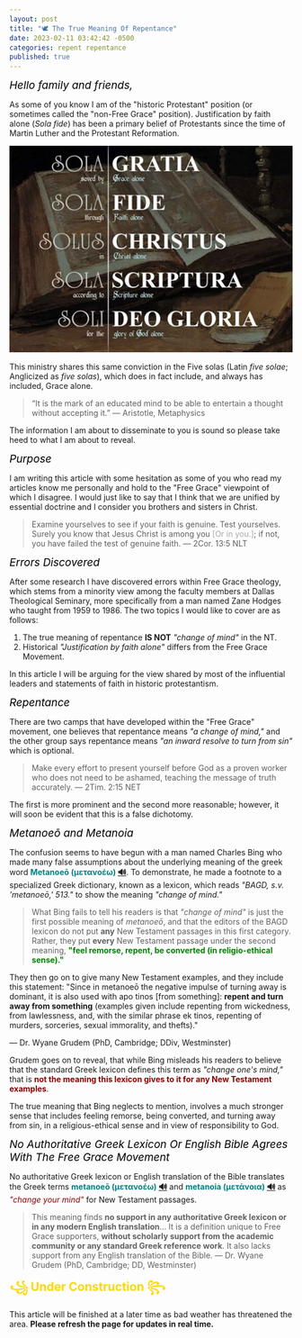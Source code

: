 ```yaml
---
layout: post
title: "🕊️ The True Meaning Of Repentance"
date: 2023-02-11 03:42:42 -0500
categories: repent repentance
published: true
---
```


<span style="font-style:Italic;font-size:19px;color:Black;">Hello family and friends,</span>

As some of you know I am of the "historic Protestant" position (or sometimes called the "non-Free Grace" position). Justification by faith alone (*Sola fide*) has been a primary belief of Protestants since the time of Martin Luther and the Protestant Reformation.

![Five Solas](/assets/images/solas.jpg)

This ministry shares this same conviction in the Five solas (Latin *five solae*; Anglicized as *five solas*), which does in fact include, and always has included, Grace alone. 

> “It is the mark of an educated mind to be able to entertain a thought without accepting it.” &mdash; Aristotle, Metaphysics

The information I am about to disseminate to you is sound so please take heed to what I am about to reveal.

<!-- <span style="font-style:Italic;font-size:19px;color:Black;">Five Solae</span>

This ministry ardently defends the *five solae* (*Anglicized as five solas*) which were developed by those of the Reformed perspective as a response to heresies found in the Roman Catholic Church.

|Five Solas||
|:-:|:-:|
|Scripture alone<br>(*Sola Scriptura*)|1Co 4:6|
|Christ alone<br>(*Solus Christus*)|Jn 14:6; 1Ti 2:5; Jn 1:1-3,14,18|
|Grace alone<br>(*Sola Gratia*)|Eph 2:8-9; Ti 3:5|
|Faith alone<br>(*Sola Fide*)|Ro 5:1 ESV; Gal. 3:24 ESV|
|Glory of God alone<br>(*Soli Deo Gloria*)|1Pe 2:24; Is 43:7| -->

<span style="font-style:Italic;font-size:19px;color:Black;">Purpose</span>

<!-- > Examine yourselves to see if your faith is genuine. Test yourselves. Surely you know that Jesus Christ is among you; if not, you have failed the test of genuine faith. &mdash; 2Cor. 13:5 [New Living Translation (NLT)](https://www.biblegateway.com/passage/?search=2%20Corinthians%2013:5&version=ESV;NET;NLT) -->

<!-- > Put yourselves to the test to see if you are in the faith; examine yourselves! Or do you not recognize regarding yourselves that Jesus Christ is in you—unless, indeed, you fail the test! &mdash; 2Cor. 13:5 NET -->

I am writing this article with some hesitation as some of you who read my articles know me personally and hold to the "Free Grace" viewpoint of which I disagree. I would just like to say that I think that we are unified by essential doctrine and I consider you brothers and sisters in Christ.

<!-- > Examine yourselves, to see whether you are in the faith. Test yourselves. Or do you not realize this about yourselves, that Jesus Christ is in you?—unless indeed you fail to meet the test! &mdash; 2Cor. 13:5 ESV -->

> Examine yourselves to see if your faith is genuine. Test yourselves. Surely you know that Jesus Christ is among you <span style="color:#A8A8A8;">[Or in you.]</span>; if not, you have failed the test of genuine faith. &mdash; 2Cor. 13:5 NLT

<!-- In this article I will be arguing for the viewpoint held historically by most influential leaders and statements of faith in historic protestantism. -->

<span style="font-style:Italic;font-size:19px;color:Black;">Errors Discovered</span>

After some research I have discovered errors within Free Grace theology, which stems from a minority view among the faculty members at Dallas Theological Seminary, more specifically from a man named Zane Hodges who taught from 1959 to 1986. The two topics I would like to cover are as follows:

1. The true meaning of repentance **IS NOT** *"change of mind"* in the NT.
2. Historical *"Justification by faith alone"* differs from the Free Grace Movement.

<!-- In this article I will be arguing for the viewpoint held historically by most influential leaders and statements of faith in historic protestantism. -->

In this article I will be arguing for the view shared by most of the influential leaders and statements of faith in historic protestantism.

<!-- and I am convinced that the theological positions held by this movement is inconsistent with historic protestant convictions. -->

<span style="font-style:Italic;font-size:19px;color:Black;">Repentance</span>

There are two camps that have developed within the "Free Grace" movement, one believes that repentance means *"a change of mind,"* and the other group says repentance means *"an inward resolve to turn from sin"* which is optional.

> Make every effort to present yourself before God as a proven worker who does not need to be ashamed, teaching the message of truth accurately. &mdash; 2Tim. 2:15 NET 

The first is more prominent and the second more reasonable; however, it will soon be evident that this is a false dichotomy.

<span style="font-style:Italic;font-size:19px;color:Black;">Metanoeō and Metanoia</span>

<!-- <sup style="font-weight:bold;color:teal;">Metanoeō (μετανοέω)</sup> <sup>[🔊](https://youtu.be/Ql4C5vMOns8)</sup> <sup>and</sup> <sup style="font-weight:bold;color:teal;">Metanoia (μετάνοια)</sup> <sup>[🔊](https://youtu.be/3Y-9V38-RCI)</sup> -->

The confusion seems to have begun with a man named Charles Bing who made many false assumptions about the underlying meaning of the greek word <span style="font-weight:bold;color:teal;">Metanoeō (μετανοέω) [🔊](https://youtu.be/Ql4C5vMOns8)</span>. To demonstrate, he made a footnote to a specialized Greek dictionary, known as a lexicon, which reads *"BAGD, s.v. 'metanoeō,' 513."* to show the meaning *"change of mind."*

<!-- What Bing failed to tell his readers is that *"change of mind."* -->

> What Bing fails to tell his readers is that *"change of mind"* is just the first possible meaning of *metanoeō*, and that the editors of the BAGD lexicon do not put **any** New Testament passages in this first category. Rather, they put **every** New Testament passage under the second meaning, <span style="font-weight:bold;color:green;">"feel remorse, repent, be converted (in religio-ethical sense)."</span>
>
They then go on to give many New Testament examples, and they include this statement: "Since in metanoeō the negative impulse of turning away is dominant, it is also used with apo tinos [from something]: **repent and turn away from something** (examples given include repenting from wickedness, from lawlessness, and, with the similar phrase ek tinos, repenting of murders, sorceries, sexual immorality, and thefts)."
>
&mdash; Dr. Wyane Grudem (PhD, Cambridge; DDiv, Westminster)

Grudem goes on to reveal, that while Bing misleads his readers to believe that the standard Greek lexicon defines this term as *"change one's mind,"* that is <span style="font-weight:bold;color:darkred;">not the meaning this lexicon gives to it for any New Testament examples</span>. 

The true meaning that Bing neglects to mention, involves a much stronger sense that includes feeling remorse, being converted, and turning away from sin, in a religious-ethical sense and in view of responsibility to God.

<span style="font-style:Italic;font-size:19px;color:Black;">No Authoritative Greek Lexicon Or English Bible Agrees With The Free Grace Movement</span>

No authoritative Greek lexicon or English translation of the Bible translates the Greek terms <span style="font-weight:bold;color:teal;">metanoeō (μετανοέω) [🔊](https://youtu.be/Ql4C5vMOns8)</span> and <span style="font-weight:bold;color:teal;">metanoia (μετάνοια) [🔊](https://youtu.be/3Y-9V38-RCI)</span> as <span style="font-style:italic;color:darkred;">"change your mind"</span> for New Testament passages.

> This meaning finds **no support in any authoritative Greek lexicon or in any modern English translation**... It is a definition unique to Free Grace supporters, **without scholarly support from the academic community or any standard Greek reference work**. It also lacks support from any English translation of the Bible. &mdash; Dr. Wyane Grudem (PhD, Cambridge; DD, Westminster)

<!-- <span style="font-style:Italic;font-size:19px;color:Black;">Eerily Reminiscent Of The Cults</span> -->


<!-- <span style="font-style:Italic;font-size:19px;color:Black;">The Truth Is Written On The Hearts Of Men</span> -->

<span style="font-weight:bold;color:Gold;font-size:21px;">꧁ Under Construction ꧂</span>

This article will be finished at a later time as bad weather has threatened the area. **Please refresh the page for updates in real time.**

<!-- <span style="font-weight:bold;color:darkgreen;">Metanoeō (μετανοέω)</span> [🔊](https://youtu.be/Ql4C5vMOns8) -->

<!-- - Logos Bible Software: change one’s mind; **repent**
- [Mounce](https://www.billmounce.com/greek-dictionary/metanoeo): to **repent**, to change any or all of the elements composing one's life: attitude, thoughts, **and behaviors** concerning the demands of God for right living
    - to undergo a change in frame of mind and feeling, to **repent**, Lk. 17:3, 4; to make a change of principle and **practice**, to reform, Mt. 3:2
- BDAG -->

<!-- μετανοέω ⟦metanoéō⟧ fut. μετανοήσω; 1 aor. μετενόησα (ἐμετενόησαν w. double augment ApcEsdr 2:24) (s. next entry; Antiphon+) 1 change one’s mind Hv 3, 7, 3; m 11:4 (cp. Diod S 15, 47, 3 μετενόησεν ὁ δῆμος; 17, 5, 1; Epict. 2, 22, 35; Appian, Hann. 35 §151, Mithrid. 58 §238; Stob., Ecl. II 113, 5ff W.; PSI 495, 9 [258 b.c.]; Jos., Vi. 110; 262), then 2 feel remorse, repent, be converted (in a variety of relationships and in connection w. varied responsibilities, moral, political, social or religious: X., Hell. 1, 7, 19 οὐ μετανοήσαντες ὕστερον εὑρήσετε σφᾶς αὐτοὺς ἡμαρτηκότας τὰ μέγιστα ἐς θεούς τε καὶ ὑμᾶς αὐτούς= instead of realizing too late that you have grossly sinned against the gods; Plut., Vi. Camill. 143 [29, 3], Galba 1055 [6, 4], also Mor. 74c; M. Ant. 8, 2 and 53; Ps.-Lucian, De Salt. 84 μετανοῆσαι ἐφ’ οἷς ἐποίησεν; Herm. Wr. 1, 28; OGI 751, 9 [II b.c.] θεωρῶν οὖν ὑμᾶς μετανενοηκότας τε ἐπὶ τοῖς προημαρτημένοις; SIG 1268, 2, 8 [III b.c.] ἁμαρτὼν μετανόει; PSI 495, 9 [258/257 b.c.]; BGU 747 I, 11; 1024 IV, 25; PTebt 424, 5; Is 46:8; Jer 8:6; Sir 17:24; 48:15; oft. Test12 Patr [s. index]; Philo [s. μετάνοια]; Jos., Bell. 5, 415, Ant. 7, 153; 320; Just.) in (religio-)ethical sense ἐν σάκκῳ καὶ σποδῷ μ. repent in sackcloth and ashes Mt 11:21; Lk 10:13. As a prerequisite for experiencing the Reign of God in the preaching of John the Baptist and Jesus Mt 3:2; 4:17; Mk 1:15. As the subject of the disciples’ proclamation 6:12; Ac 17:30; 26:20. Failure to repent leads to destruction Lk 13:3, 5; Mt 11:20 (ἢ … μετανοήσωσιν ἢ ἐπιμείναντες δικαίως κριθῶσι Hippol., Ref. 1, pref. 2). Repentance saves (cp. Philo, Spec. Leg. 1, 239 ὁ μετανοῶν σῴζεται; 253; Just., D. 141, 2 ἐὰν μετανοήσωσι, πάντες … τυχεῖν τοῦ παρὰ τοῦ θεοῦ ἐλέους δύνανται) 12:41; Lk 11:32; cp. 15:7, 10; 16:30. μ. εἰς τὸ κήρυγμά τινος repent at or because of someone’s proclamation Mt 12:41; Lk 11:32 (B-D-F §207, 1; Rob. 593; s. εἰς 10a). W. ἐπί τινι to denote the reason repent of, because of someth. (Chariton 3, 3, 11; Ps.-Lucian, Salt. 84; M. Ant. 8, 2; 10; 53; Jo 2:13; Jon 3:10; 4:2; Am 7:3, 6; Prayer of Manasseh [=Odes 12] 7; TestJud 15:4; Philo, Virt. 180; Jos., Ant. 7, 264; Just., D. 95, 3.—B-D-F §235, 2) ἐπὶ τῇ ἀκαθαρσίᾳ of their immorality 2 Cor 12:21. ἐπὶ τοῖς ἁμαρτήμασιν of their sins 1 Cl 7:7 (Just., D. 141, 2; cp. OGI 751, 9f). ἐπί w. subst. inf. foll. MPol 7:3 (Just., D. 123, 6). Also διά τι Hv 3, 7, 2. Since in μ. the negative impulse of turning away is dominant, it is also used w. ἀπό τινος: repent and turn away from someth. ἀπὸ τῆς κακίας (Jer 8:6; Just., D. 109, 1) Ac 8:22 (MWilcox, The Semitisms of Ac, ’65, 102–105). ἀπὸ τῆς ἀνομίας 1 Cl 8:3 (quot. of unknown orig.). Also ἔκ τινος Rv 2:21b, 22; 9:20f; 16:11. W. ἐπιστρέφειν ἐπὶ τὸν θεόν Ac 26:20. μ. εἰς ἑνότητα θεοῦ turn in repentanceto the unity of God (which precludes all disunity) IPhld 8:1b; cp. ISm 9:1. But μ. εἰς τὸ πάθος repent of the way they think about the suffering (of Christ, which the Docetists deny) 5:3. W. inf. foll. Rv 16:9. W. ὅτι foll. repent because or that (Jos., Ant. 2, 315) Hm 10, 2, 3. W. adv. ἀδιστάκτως Hs 8, 10, 3. βραδύτερον Hs 8, 7, 3; 8, 8, 3b. πυκνῶς m 11:4. ταχύ Hs 8, 7, 5; 8, 8, 3a; 5b; 8, 10, 1; 9, 19, 2; 9, 21, 4; 9, 23, 2c. μ. ἐξ ὅλης (τῆς) καρδίας repent w. the whole heart 2 Cl 8:2; 17:1; 19:1; Hv 1, 3, 2; 2, 2, 4; 3, 13, 4b; 4, 2, 5; m 5, 1, 7; 12, 6, 1; Hs 7:4; 8, 11, 3. μ. ἐξ εἰλικρινοῦς καρδίας repent w. a sincere heart 2 Cl 9:8.—The word is found further, and used abs. (Diod S 13, 53, 3; Epict., En 34; Oenomaus [time of Hadrian] in Eus., PE 5, 19, 1 μετανοεῖτε as directive; Philo, Mos. 2, 167 al.; Jos., Ant. 2, 322; Just., D. 12, 2; Theoph. Ant. 3, 24 [p. 254, 17]; εἰ ἤκουσαν μετανοήσαντες, οὐκ ἐπήγετο ὁ κατακλυσμός Did., Gen. 186, 9; ἁμαρτωλὸς … πρὸς το͂ μετανοεῖν πορευόμενος Orig., C. Cels 3, 64, 5) Lk 17:3f; Ac 2:38; 3:19; Rv 2:5a (Vi. Aesopi G 85 P. μετανόησον=take counsel with yourself), vs. 5b, 16, 21; 3:3, 19; 2 Cl 8:1, 2, 3; 13:1; 15:1; 16:1; IPhld 3:2; 8:1a; ISm 4:1; Hv 1, 1, 9; 3, 3, 2; 3, 5, 5; 3, 7, 6; 3, 13, 4a; 5:7; m 4, 1, 5; 7ff; 4, 2, 2; 4, 3, 6; 9:6; 10, 2, 4; 12, 3, 3; Hs 4:4; 6, 1, 3f; 6, 3, 6; 6, 5, 7; 7:2; 4f; 8, 6, 1ff; 8, 7, 2f; 8, 8, 2; 5a; 8, 9, 2; 4; 8, 11, 1f; 9, 14, 1f; 9, 20, 4; 9, 22, 3f; 9, 23, 2; 5; 9, 26, 6; 8; D 10:6; 15:3; PtK 3 p. 15, 11; 27.—S. also MPol 9:2; 11:1f, in the sense regret having become a Christian; AcPl Ha 1, 17.—Windisch, Exc. on 2 Cor 7:10 p. 233f; Norden, Agn. Th. 134ff; FShipham, ET 46, ’35, 277–80; EDietrich, D. Umkehr (Bekehrg. u. Busse) im AT u. im Judent. b. bes. Berücksichtigg. der ntl. Zeit ’36; HPohlmann, D. Metanoia ’38; OMichel, EvTh 5, ’38, 403–14; BPoschmann, Paenitentia secunda ’40, 1–205 (NT and Apost. Fathers).—On the distinctive character of NT usage s. Thompson 28f, s.v. μεταμέλομαι, end.—B. 1123. DELG s.v. νόος. M-M. TW. Spicq -->

<!-- <span style="font-weight:bold;color:darkgreen;">Metanoia (μετάνοια)</span> [🔊 met-an'-oy-ah](https://youtu.be/3Y-9V38-RCI) -->

<!-- - Logos Bible Software: **repentance**
- [Mounce](https://www.billmounce.com/greek-dictionary/metanoia): change of mind, **repentance**
    - a change of mode of thought and feeling, **repentance**, Mt. 3:8; Acts 20:21; 2 Tim. 2:25; practical reformation, Lk. 15:7; reversal of the past, Heb. 12:17
- Thayers
    - μετάνοια, μετανοίας, ἡ (μετανοέω), a change of mind: as it appears in one who repents of a purpose he has formed or of something he has done, Hebrews 12:17 on which see εὑρίσκω, 3 ((Thucydides 3, 36, 3); Polybius 4, 66, 7; Plutarch, Peric c. 10; mor., p. 26 a.; τῆς ἀδελφοκτονιας μετάνοια, Josephus, Antiquities 13, 11, 3); especially the change of mind of those who have begun to abhor their errors and misdeeds, and have determined to enter upon a better course of life, so that it embraces both a recognition of sin and sorrow for it and hearty amendment, the tokens and effects of which are good deeds (Lactantius, 6, 24, 6 would have it rendered in Latin byresipiscentia) (A. V. repentance): Matthew 3:8, 11; Luke 3:8, (16 Lachmann); Luke 15:7; Luke 24:47; Acts 26:20; βάπτισμα μετανοίας, a baptism binding its subjects to repentance (Winer's Grammar, § 30, 2 β.), Mark 1:4; Luke 3:3; Acts 13:24; Acts 19:4; (ἡ εἰς (τόν) Θεόν μετάνοια, Acts 20:21, see μετανοέω, at the end); διδόναι τίνι μετάνοιαν, to give one the ability to repent, or to cause him to repent, Acts 5:31; Acts 11:18; 2 Timothy 2:25; τινα εἰς μετάνοιαν καλεῖν, Luke 5:32, and Rec. in Matthew 9:13; Mark 2:17; ἄγειν, Romans 2:4 (Josephus, Antiquities 4, 6, 10 at the end); ἀνακαινίζειν, Hebrews 6:6; χωρῆσαι εἰς μετάνοιαν, to come to the point of repenting, or be brought to repentance, 2 Peter 3:9 (but see χωρέω, 1 at the end); μετάνοια ἀπό νεκρῶν ἔργων, that change of mind by which we turn from, desist from, etc. Hebrews 6:1 (Buttmann, 322 (277)); used merely of the improved spiritual state resulting from deep sorrow for sin, 2 Corinthians 7:9f (Sir. 44:16: Wis. 11:24 (23); ; Or. Man. f ((cf. the Sept. edition Tdf. Prolog., p. 112f)); Philo, qued det. pot. insid. § 26 at the beginning; Antoninus 8, 10; (Cebes, tab. 10 at the end).)
- BDAG -->

<!-- μετάνοια, ας, ἡ ⟦metánoia⟧ (μετανοέω) prim. ‘a change of mind’ (Thu. 3, 36, 4; Polyb. 4, 66, 7; Appian, Mithrid. 16 §57; pap [s. New Docs 4, 160; Spicq II 475, 17]; TestSol 12:3 C; JosAs, ApcSed; ApcMos 32; Jos., C. Ap. 1, 274, Ant. 16, 125; Just., Tat.), also w. the nuance of ‘remorse’ (as regret for shortcomings and errors: Batr. 69; Lycon the Peripatetic [III b.c.], Fgm. 23 Wehrli [in DiogL. 5, 66]; Polyb. 18, 33, 7; Stoic. III 147, ln. 21f; Cebes 10, 4; 11, 1; Plut., Mor. 56a; 68f; 961d, Alex. 11, 4, Mar. 10, 4; 39, 3; Chariton 1, 3, 7; Appian, Liby. 52 §225; 102 §482; 116 §553; M. Ant. 8, 10; Ps.-Lucian, Calumn. 5; Jos., Ant. 13, 314. Of the ‘remorse’ of Sophia Iren. 1, 3, 1 [Harv. I 24, 7]); in our lit. w. focus on the need of change in view of responsibility to deity (cp. Hierocles 14, 451; Sir 44:16; Wsd 12:10, 19; Prayer of Manasseh [=Odes 12] 8; Philo, Det. Pot. Ins. 96, Spec. Leg. 1, 58, Virt. 175ff [περὶ μετανοίας] al.; EpArist 188; Jos., Ant. 9, 176; TestReub 2:1; TestJud 19:2; TestGad 5:7f; JosAs 15:6ff; 16:7; ApcSed prol.: περὶ ἀγάπης καὶ περὶ μ.; 14:3 ἐν μετανοίαις; SibOr 1, 129; 168; Iren. 1, 21, 2 [Harv. 182, 7]; Orig., C. Cels. 7, 57, 3f; Did., Gen. 97, 15) repentance, turning about, conversion; as a turning away μετάνοια ἀπὸ νεκρῶν ἔργων turning away from dead works Hb 6:1. Mostly of the positive side of repentance, as the beginning of a new relationship with God: ἡ εἰς θεὸυ μ. repentance that leads to God Ac 20:21. ἄξια τῆς μετανοίας ἔργα deeds that are consistent with repentance 26:20. Also καρπὸν ἄξιον τῆς μ. Mt 3:8; cp. Lk 3:8. βαπτίζειν εἰς μ. baptizefor repentance Mt 3:11 (s. βαπτίζω 2a; also εἰς 10a). βάπτισμα μετανοίας Mk 1:4; Lk 3:3; cp. Ac 13:24; 19:4 (alt. λουτροῦ … τῆς μ. Just., D. 14, 1) χρείαν ἔχειν μετανοίας need repentance or conversion Lk 15:7. κηρύσσειν μ. εἰς ἄφεσιν ἁμαρτιῶν preach repentancethat leads to theforgiveness of sins 24:47 (μετάνοιαν καὶ ἄφεσιν ἁμαρτιῶν διὰ … λουτροῦ παλλιγγενεσίας Theoph. Ant. 2, 16 [p. 140. 8f]); cp. 1 Cl 7:6. ἔχειν καιρὸν μετανοίας still havetimefor repentance 2 Cl 8:2. τόπον μετανοίας διδόναι give an opportunity for repentance (Wsd 12:10; cp. ἵνα μετάνοια δοθῇ Did., Gen. 169, 4; ἀφορμὴν μετανοίας καὶ ἐξομολογήσεως παράσχειν Theoph. Ant. 2, 29 [p. 170, 17]) 1 Cl 7:5. μετανοίας τόπον εὑρίσκειν Hb 12:17 (cp. μετανοίας τόπον ἔχειν Tat. 15:3). διδόναι τινὶ (τὴν) μ. (cp. Wsd 12:19; M. J. Brutus, Ep. 7) Ac 5:31; 11:18; 2 Ti 2:25; 16:9; cp. Hv 4, 1, 3; Hs 8, 6, 2; 8, 11, 1. τιθέναι τινὶ μετάνοιαν prescriberepentancefor someone Hm 4, 3, 4; cp. 5; καλεῖν τινα εἰς μ. Lk 5:32 (ApcSed 15:2; Just., A I, 15, 7; 90, 7); Mt 9:13 v.l.; Mk 2:17 v.l. (cp. καλοῦνται αὐτοὺς ἐπὶ μ. καὶ διόρθωσιν τῆς ψυχῆς αὐτῶν Orig., C. Cels. 3, 62, 3). περὶ μετανοίας λαλεῖν 1 Cl 8:1. ἀκούσαντες ταύτην τὴν μετάνοιαν when they heard of this repentance Hs 8, 10, 3; παιδεύεσθαι εἰς μ. be disciplined so as to repent 1 Cl 57:1. εἰς μ. ἄγειν τινά (EpArist 188; Jos., Ant. 4, 144; cp. Appian, Bell. Civ. 2, 63 §262 θεοῦ σφᾶς ἐπὶ μετάνοιαν ἄγοντος) Ro 2:4; ἀνακαινίζειν εἰς μ. Hb 6:6; χωρῆσαι εἰς μ.cometo repentance 2 Pt 3:9. μετάνοιαν λαμβάνειν receiverepentance(after denying Christ) Hs 9, 26, 6a. μετανοίας μετασχεῖν 1 Cl 8:5. μετάνοιαν ἔχειν have a possibility of repentance Hm 4, 3, 3; Hs 8, 8, 2. ἐστί τινι μετάνοιαν have a possibility of repentance Hv 2, 2, 5c; 3, 7, 5; Hs 8, 8, 5; 8, 9, 4a; 9, 19, 1; 9, 20, 4. τινὶ μετάνοιά ἐστι μία have(only) one possibility of repentance m 4, 1, 8; cp. 4, 3, 1. μ. κεῖταί τινι repentanceis ready, availablefor someone Hs 9, 19, 2f; 9, 22, 4; 9, 26, 6b. ἐπίκειταί τινι 8, 7, 2a. γίνεταί τινι 9, 26, 5; εἰς μάτην ἐστὶν ἡ μ. is in vain 6, 1, 3. ταχινὴ ὀφείλει εἶναι must follow quickly 8, 9, 4b. ἡ μ. σύνεσίς ἐστιν μεγάλη is great understanding m 4, 2, 2. μ. καθαρά 12, 3, 2; cp. Hs 7:6. μ. ἁμαρτίας rep. for sin 2 Cl 16:4; cp. Hm 4, 3, 3. μ. ζωῆς rep. that leads to life Hs 6, 2, 3; cp. 8, 6, 6. ἐλπὶς μετανοίας hope of repentance orconversion IEph 10:1; Hs 6, 2, 4; 8, 7, 2b; 8, 10, 2. W. πίστις and other Christian virtues 1 Cl 62:2. The ἄγγελος τῆς μ. appears in Hermas as a proclaimer of repentance: v 5:7; m 12, 4, 7; 12, 6, 1; Hs 9, 1, 1; 9, 14, 3; 9, 23, 5; 9, 24, 4; λυπεῖσθαι εἰς μ. feel pain that leads to repentance 2 Cor 7:9, λύπη μετάνοιαν ἐργάζεται (cp. Plut., Mor. 476f) vs. 10.—W. the Christian use of the word in mind Polycarp says ἀμετάθετος ἡμῖν ἡ ἀπὸ τῶν κρειττόνων ἐπὶ τὰ χείρω μετάνοια for us ‘repentance’ from the better to the worseis impossible MPol 11:1.—WHolladay, The Root Šûbh in the OT, ’58.—TRE VII 446–51; RAC II 105–18.—DELG s.v. νόος. M-M. EDNT. TW. Spicq. Sv. -->


<!-- The erroneous understanding of the meaning of these greek words comes from a man named Charles Bing -->

<!-- <script src='https://www.blueletterbible.org/assets-v3/scripts/blbToolTip/BLB_ScriptTagger-min.js' type='text/javascript'></script>
<script type='text/javascript'>
// Additional settings
BLB.Tagger.Translation = 'LSB';
BLB.Tagger.HyperLinks = 'all'; // 'all', 'none', 'hover'
BLB.Tagger.HideTanslationAbbrev = false;
BLB.Tagger.TargetNewWindow = true;
BLB.Tagger.Style = 'par'; // 'line' or 'par'
BLB.Tagger.NoSearchTagNames = ''; // HTML element list
BLB.Tagger.NoSearchClassNames = 'noTag doNotTag'; // CSS class list
</script> -->

<script>
 var refTagger = {
 settings: {
 bibleVersion: 'ESV'
 }
 }; 

 (function(d, t) {
 var n=d.querySelector('[nonce]');
 refTagger.settings.nonce = n && (n.nonce||n.getAttribute('nonce'));
 var g = d.createElement(t), s = d.getElementsByTagName(t)[0];
 g.src = 'https://api.reftagger.com/v2/RefTagger.js';
 g.nonce = refTagger.settings.nonce;
 s.parentNode.insertBefore(g, s);
 }(document, 'script'));
</script>